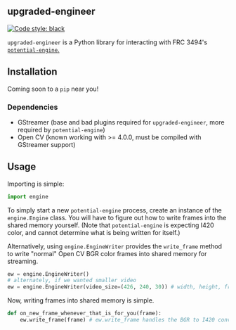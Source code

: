 upgraded-engineer
---
[![Code style: black](https://img.shields.io/badge/code%20style-black-000000.svg)](https://github.com/python/black)

`upgraded-engineer` is a Python library for interacting with FRC 3494's [`potential-engine`.](https://github.com/BHSSFRC/potential-engine)

## Installation
Coming soon to a `pip` near you!
### Dependencies
* GStreamer (base and bad plugins required for `upgraded-engineer`, more required by `potential-engine`)
* Open CV (known working with >= 4.0.0, must be compiled with GStreamer support)

## Usage
Importing is simple:
```python
import engine
```
To simply start a new `potential-engine` process, create an instance of the `engine.Engine` class. You will have to figure out how to write frames into the shared memory yourself. (Note that `potential-engine` is expecting I420 color, and cannot determine what is being written for itself.)

Alternatively, using `engine.EngineWriter` provides the `write_frame` method to write "normal" Open CV BGR color frames into shared memory for streaming.
```python
ew = engine.EngineWriter()
# alternately, if we wanted smaller video
ew = engine.EngineWriter(video_size=(426, 240, 30)) # width, height, framerate
```
Now, writing frames into shared memory is simple.
```python
def on_new_frame_whenever_that_is_for_you(frame):
    ew.write_frame(frame) # ew.write_frame handles the BGR to I420 conversion automagically
```
